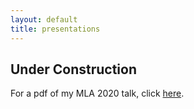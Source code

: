 ```yaml
---
layout: default
title: presentations
---
```


## Under Construction

For a pdf of my MLA 2020 talk, click <a href="assets/mla20-talk.pdf" target="_blank" alt="MLA Talk">here</a>.